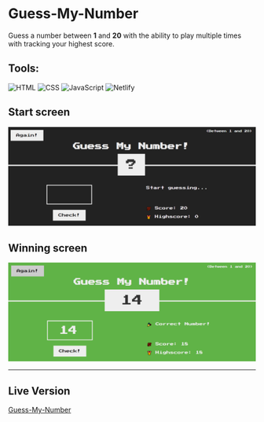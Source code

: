 # Guess-My-Number

Guess a number between **1** and **20** with the ability to play multiple times with tracking your highest score.

## Tools:

![HTML](https://img.shields.io/badge/HTML5-E34F26?style=for-the-badge&logo=html5&logoColor=white)
![CSS](https://img.shields.io/badge/CSS3-1572B6?style=for-the-badge&logo=css3&logoColor=white)
![JavaScript](https://img.shields.io/badge/JavaScript-F7DF1E?style=for-the-badge&logo=javascript&logoColor=black)
![Netlify](https://img.shields.io/badge/Netlify-00C7B7?style=for-the-badge&logo=netlify&logoColor=white)

## Start screen

<img src='./img/start.PNG' alt='preview-start' >

## Winning screen

<img src='./img/winning.PNG' alt='preview-start' >

---

## Live Version

[Guess-My-Number](https://guess-my-number-abdelrahmansoltan.netlify.app/)
